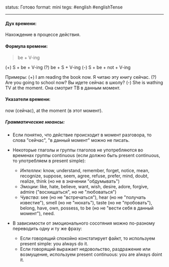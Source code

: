 # 
status: Готово
format: mini
tegs: #english #englishTense 

---
#### Дух времени: 
Нахождение в процессе действия.

#### Формула времени: 
> be + V-ing

(+) S + be + V-ing
(?) be + S + V-ing
(-) S + be + not + V-ing

Примеры:
(+) I am reading the book now. Я читаю эту книгу сейчас.
(?) Are you going to school now? Вы идете сейчас в школу?
(-) She is wathing TV at the moment. Она смотрит ТВ в данным момент.

#### Указатели времени:
now (сейчас), at the moment (в этот момент).
 
##### Грамматические нюансы: 
- Если понятно, что действие происходит в момент разговора, то слова "сейчас", "в данный момент" можно не писать.

- Некоторые глаголы и группы глаголов не употребляются во временах группы continuous (если должно быть present continuous, то употребляем в present simple):
	- *Интеллек:* know, understand, remember, forget, notice, mean, recognize, suppose, seem, agree, refuse, prefer, mind, doubt, realize, think (но не в значении "обдумывать")
	- *Эмоции*: like, hate, believe, want, wish, desire, adore, forgive, admire ("восхищаться", но не "любоваться")
	- *Чувства*: see (но не "встречаться"), hear (но не "получать известие"), smell (но не "нюхать"), taste (но не "пробовать"), belong, have, own, possess, to be (но не "вести себя в данный момент"), need.
	
- В зависимости от эмоционального сосотяния можно по-разному переводить одну и ту же фразу:
	- Если говорящий спокойно констатирует файкт, то используем present simple: you always do it.
	- Если говорящий выражает недовольство, раздражение или возмущение, используем present continuous: you are always doint it.